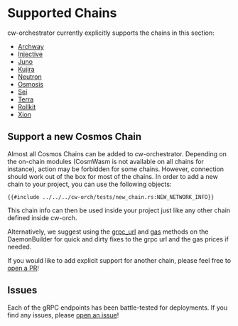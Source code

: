 # Supported Chains

cw-orchestrator currently explicitly supports the chains in this section:

- [Archway](./archway.md)
- [Injective](./injective.md)
- [Juno](./juno.md)
- [Kujira](./kujira.md)
- [Neutron](./neutron.md)
- [Osmosis](./osmosis.md)
- [Sei](./sei.md)
- [Terra](./terra.md)
- [Rollkit](./rollkit.md)
- [Xion](./xion.md)

## Support a new Cosmos Chain

Almost all Cosmos Chains can be added to cw-orchestrator. Depending on the on-chain modules (CosmWasm is not available on all chains for instance), action may be forbidden for some chains. However, connection should work out of the box for most of the chains. In order to add a new chain to your project, you can use the following objects:

```rust,ignore
{{#include ../../../cw-orch/tests/new_chain.rs:NEW_NETWORK_INFO}}
```

This chain info can then be used inside your project just like any other chain defined inside cw-orch.

Alternatively, we suggest using the <a href="https://docs.rs/cw-orch-daemon/latest/cw_orch_daemon/sync/struct.DaemonBuilder.html#method.grpc_url" target="blank">grpc_url</a> and <a href="https://docs.rs/cw-orch-daemon/latest/cw_orch_daemon/sync/struct.DaemonBuilder.html#method.gas" target="blank">gas</a> methods on the DaemonBuilder for quick and dirty fixes to the grpc url and the gas prices if needed.

If you would like to add explicit support for another chain, please feel free to [open a PR](https://github.com/AbstractSDK/cw-orchestrator/compare)!


## Issues
Each of the gRPC endpoints has been battle-tested for deployments. If you find any issues, please [open an issue](https://github.com/AbstractSDK/cw-orchestrator/issues/new)!
